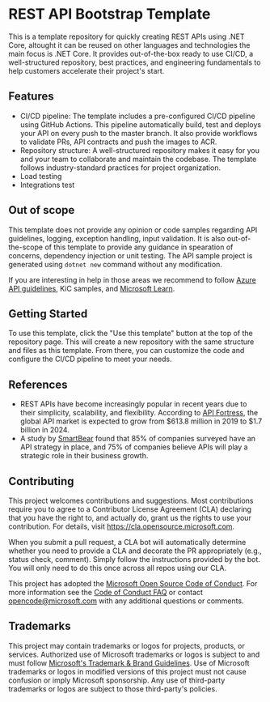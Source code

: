 # REST API Bootstrap Template

This is a template repository for quickly creating REST APIs using .NET Core, altought it can be reused on other languages and technologies the main focus is .NET Core. It provides out-of-the-box ready to use CI/CD, a well-structured repository, best practices, and engineering fundamentals to help customers accelerate their project's start.

## Features

* CI/CD pipeline: The template includes a pre-configured CI/CD pipeline using GitHub Actions. This pipeline automatically build, test and deploys your API on every push to the master branch. It also provide workflows to validate PRs, API contracts and push the images to ACR.
* Repository structure: A well-structured repository makes it easy for you and your team to collaborate and maintain the codebase. The template follows industry-standard practices for project organization.
* Load testing
* Integrations test

## Out of scope

This template does not provide any opinion or code samples regarding API guidelines, logging, exception handling, input validation. It is also out-of-the-scope of this template to provide any guidance in spearation of concerns, dependency injection or unit testing. The API sample project is generated using `dotnet new` command without any modification. 

If you are interesting in help in those areas we recommend to follow [Azure API guidelines](https://github.com/microsoft/api-guidelines/), KiC samples, and [Microsoft Learn](https://learn.microsoft.com).

## Getting Started

To use this template, click the "Use this template" button at the top of the repository page. This will create a new repository with the same structure and files as this template. From there, you can customize the code and configure the CI/CD pipeline to meet your needs.

## References

* REST APIs have become increasingly popular in recent years due to their simplicity, scalability, and flexibility. According to [API Fortress](https://saucelabs.com/products/api-testing), the global API market is expected to grow from $613.8 million in 2019 to $1.7 billion in 2024.
* A study by [SmartBear](https://smartbear.com/learn/api-design/what-is-an-api-economy/) found that 85% of companies surveyed have an API strategy in place, and 75% of companies believe APIs will play a strategic role in their business growth.

## Contributing

This project welcomes contributions and suggestions.  Most contributions require you to agree to a
Contributor License Agreement (CLA) declaring that you have the right to, and actually do, grant us
the rights to use your contribution. For details, visit https://cla.opensource.microsoft.com.

When you submit a pull request, a CLA bot will automatically determine whether you need to provide
a CLA and decorate the PR appropriately (e.g., status check, comment). Simply follow the instructions
provided by the bot. You will only need to do this once across all repos using our CLA.

This project has adopted the [Microsoft Open Source Code of Conduct](https://opensource.microsoft.com/codeofconduct/).
For more information see the [Code of Conduct FAQ](https://opensource.microsoft.com/codeofconduct/faq/) or
contact [opencode@microsoft.com](mailto:opencode@microsoft.com) with any additional questions or comments.

## Trademarks

This project may contain trademarks or logos for projects, products, or services. Authorized use of Microsoft 
trademarks or logos is subject to and must follow 
[Microsoft's Trademark & Brand Guidelines](https://www.microsoft.com/en-us/legal/intellectualproperty/trademarks/usage/general).
Use of Microsoft trademarks or logos in modified versions of this project must not cause confusion or imply Microsoft sponsorship.
Any use of third-party trademarks or logos are subject to those third-party's policies.
